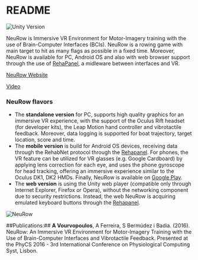 # README #

![Unity Version](https://img.shields.io/badge/Unity%20Version-4.6-orange.svg)

NeuRow is Immersive VR Environment for Motor-Imagery training with the use of Brain-Computer Interfaces (BCIs). NeuRow is a rowing game with main target to hit as many flags as possible in a fixed time. Moreover, NeuRow is available for PC, Android OS and also with web browser support through the use of [RehaPanel](https://github.com/athanoid/rehapanel), a midleware between interfaces and VR.

[NeuRow Website](http://neurorehabilitation.m-iti.org/bci/)

[Video](https://www.youtube.com/watch?v=kHFfXIuESTc)

### NeuRow flavors ###

* The **standalone version** for PC, supports high quality graphics for an immersive VR experience, with the support of the Oculus Rift headset (for developer kits), the Leap Motion hand controller and vibrotactile feedback. Moreover, data logging is supported for boat trajectory, target location, score and time.
* The **mobile version** is build for Android OS devices, receiving data through the RehabNet protocol through the [Rehapanel](https://github.com/athanoid/rehapanel). For phones, the VR feature can be utilized for VR glasses (e.g. Google Cardboard) by applying lens correction for each eye, and uses the phone gyroscope for head tracking, offering an immersive experience similar to the Oculus DK1, DK2 HMDs. Finally, NeuRow is available on [Google Play](https://play.google.com/store/apps/details?id=com.vourvopoulos.neurow).
* The **web version** is using the Unity web player (compatible only through Internet Explorer, Firefox or Opera), without the networking component due to security restrictions. Instead, the web NeuRow is acquiring emulated keyboard buttons through the [Rehapanel](https://github.com/athanoid/rehapanel).

![NeuRow](http://neurorehabilitation.m-iti.org/bci/wp-content/uploads/2016/01/20160118_165357-e1454019173422.jpg "NeuRow Setup")

##Publications:##
**A Vourvopoulos**, A Ferreira, S Bermúdez i Badia. (2016). NeuRow: An Immersive VR Environment for Motor-Imagery Training with the Use of Brain-Computer Interfaces and Vibrotactile Feedback. Presented at the PhyCS 2016 - 3rd International Conference on Physiological Computing Syst, Lisbon.
